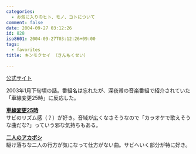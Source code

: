 ```yaml
---
categories:
  - お気に入りのヒト、モノ、コトについて
comment: false
date: 2004-09-27 03:12:26
id: 828
iso8601: 2004-09-27T03:12:26+09:00
tags:
  - favorites
title: キンモクセイ （きんもくせい）

---
```


<div class="entry-body">
  <p><a href="http://www.kinmokusei.jp/">公式サイト</a></p>

  <p>2003年1月下旬頃の話。番組名は忘れたが、深夜帯の音楽番組で紹介されていた「車線変更25時」に反応した。</p>

  <p><strong><a href="http://www.amazon.co.jp/exec/obidos/ASIN/B00006RTNJ/nqounet-22/ref=nosim/" name="amazletlink" id="amazletlink">車線変更25時</a></strong><br />
    サビのリズム感（？）が好き。音域が広くなさそうなので「カラオケで歌えそうな曲だな?」っていう邪な気持ちもある。</p>

  <p><strong><a href="http://www.amazon.co.jp/exec/obidos/ASIN/B00005S066/nqounet-22/ref=nosim/" name="amazletlink" id="amazletlink">二人のアカボシ</a></strong><br />
    駆け落ちな二人の行方が気になって仕方がない曲。サビへいく部分が特に好き。</p>
</div>

